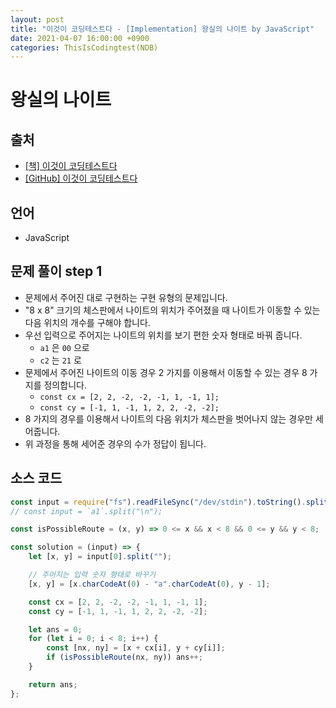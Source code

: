 ```yaml
---
layout: post
title: "이것이 코딩테스트다 - [Implementation] 왕실의 나이트 by JavaScript"
date: 2021-04-07 16:00:00 +0900
categories: ThisIsCodingtest(NDB)
---
```


# 왕실의 나이트

## 출처

- [[책] 이것이 코딩테스트다](https://www.hanbit.co.kr/store/books/look.php?p_code=B8945183661)
- [[GitHub] 이것이 코딩테스트다](https://github.com/ndb796/python-for-coding-test)

## 언어

- JavaScript

## 문제 풀이 step 1

- 문제에서 주어진 대로 구현하는 구현 유형의 문제입니다.
- "8 x 8" 크기의 체스판에서 나이트의 위치가 주어졌을 때 나이트가 이동할 수 있는 다음 위치의 개수를 구해야 합니다.
- 우선 입력으로 주어지는 나이트의 위치를 보기 편한 숫자 형태로 바꿔 줍니다.
  - `a1` 은 `00` 으로
  - `c2` 는 `21` 로
- 문제에서 주어진 나이트의 이동 경우 2 가지를 이용해서 이동할 수 있는 경우 8 가지를 정의합니다.
  - `const cx = [2, 2, -2, -2, -1, 1, -1, 1];`
  - `const cy = [-1, 1, -1, 1, 2, 2, -2, -2];`
- 8 가지의 경우를 이용해서 나이트의 다음 위치가 체스판을 벗어나지 않는 경우만 세어줍니다.
- 위 과정을 통해 세어준 경우의 수가 정답이 됩니다.

## 소스 코드

```jsx
const input = require("fs").readFileSync("/dev/stdin").toString().split("\n");
// const input = `a1`.split("\n");

const isPossibleRoute = (x, y) => 0 <= x && x < 8 && 0 <= y && y < 8;

const solution = (input) => {
	let [x, y] = input[0].split("");

	// 주어지는 입력 숫자 형태로 바꾸기
	[x, y] = [x.charCodeAt(0) - "a".charCodeAt(0), y - 1];

	const cx = [2, 2, -2, -2, -1, 1, -1, 1];
	const cy = [-1, 1, -1, 1, 2, 2, -2, -2];

	let ans = 0;
	for (let i = 0; i < 8; i++) {
		const [nx, ny] = [x + cx[i], y + cy[i]];
		if (isPossibleRoute(nx, ny)) ans++;
	}

	return ans;
};
```
